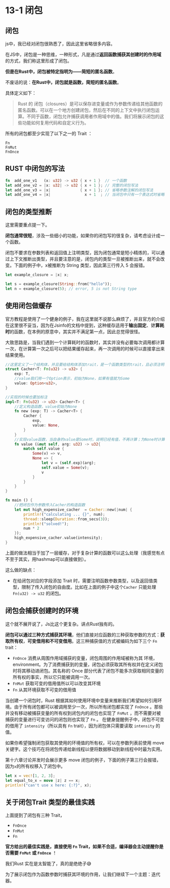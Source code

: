 # 13-1 闭包

## 闭包

js中，我已经对闭包很熟悉了，因此这里省略很多内容。

在JS中，闭包是一种思维，一种形式，凡是通过**返回函数捕获其创建时的作用域**的方式，我们称这里形成了闭包。

**但是在Rust中，闭包被特定指明为——简短的匿名函数**。

不废话的说：**在Rust中，闭包就是函数，简短的匿名函数**。

具体定义如下：

> Rust 的 闭包（closures）是可以保存进变量或作为参数传递给其他函数的匿名函数。可以在一个地方创建闭包，然后在不同的上下文中执行闭包运算。不同于函数，闭包允许捕获调用者作用域中的值。我们将展示闭包的这些功能如何复用代码和自定义行为。

所有的闭包都至少实现了以下之一的 Trait ：

```text
Fn
FnMut
FnOnce
```

## RUST 中闭包的写法

```rust
fn  add_one_v1   (x: u32) -> u32 { x + 1 }  // 一个函数
let add_one_v2 = |x: u32| -> u32 { x + 1 }; // 完整的闭包写法
let add_one_v3 = |x|             { x + 1 }; // 省略参数注解的闭包写法
let add_one_v4 = |x|               x + 1  ; // 当闭包中只有一个表达式时省略花括号
```

## 闭包的类型推断

这里需要重点提一下。

**闭包通常很短**，涉及一些细小的功能，如果你的闭包写的很复杂，请考虑设计成一个函数。

闭包不要求在参数列表和返回值上注明类型，因为闭包通常是短小精炼的，可以通过上下文推断出类型，并且要注意的是，闭包内的类型一旦被推断出来，就不会改变。下面的例子中，x被推断为 String 类型，因此第三行传入 5 会报错。

```rust
let example_closure = |x| x;

let s = example_closure(String::from("hello"));
let n = example_closure(5); // error, 5 is not String type
```

## 使用闭包做缓存

官方教程是使用了一个健身的例子，我在这里就不说那么麻烦了，并且官方的介绍在这里很不妥当，因为在Jsinfo的文档中提到，这种缓存适用于**输出固定**、**计算耗时**的函数，在本例的原意中，其实并不满足第一点，因此总觉得很怪。

大致思路是，当我们遇到一个计算耗时的函数时，其实并没有必要每次调用都计算一次，在计算第一次之后可以把结果缓存起来，再一次调用的时候可以直接拿出来结果使用。

```rust
//这里定义了一个结构体，并且要给结构体添加trait，是一个函数类型的trait，且必须注明参数和返回值
struct Cacher<T: Fn(u32) -> u32> {
    exp: T,
    //value我们用一个Option表示，初始为None，如果有值就为Some
    value: Option<u32>,
}

//实现的时候也要加标注
impl<T: Fn(u32) -> u32> Cacher<T> {
    //定义构造函数，value初始为None
    fn new (exp: T) -> Cacher<T> {
        Cacher {
            exp,
            value: None,
        }
    }
    //实现value函数，当自身的value是Some时，说明已经有值，不再计算；为None时计算并赋值
    fn value (&mut self, arg: u32) -> u32{
        match self.value {
            Some(v) => v,
            None => {
                let v = (self.exp)(arg);
                self.value = Some(v);
                v
            }
        }
    }
}

fn main () {
    //把闭包作为参数传入Cacher的构造函数
    let mut high_expensive_cacher  = Cacher::new(|num| {
        println!("calculating ... {}", num);
        thread::sleep(Duration::from_secs(3));
        println!("solved!");
        num * 2
    });
    high_expensive_cacher.value(intensity);
}
```

上面的做法相当于加了一层缓存，对于复杂计算的函数可以这么处理（我感觉有点不至于其实，用hashmap可以直接做到）。

这么做的缺点：

* 在给闭包对应的字段添加 Trait 时，需要注明函数参数类型，以及返回值类型，限制了传入闭包的自由度。比如在上面的例子中这个`Cacher` 只能处理 `Fn(u32) -> u32` 的闭包。

## 闭包会捕获创建时的环境

这个就不展开说了，Js比这个更复杂。讲点Rust独有的。

**闭包可以通过三种方式捕获其环境**，他们直接对应函数的三种获取参数的方式：**获取所有权**，**可变借用和不可变借用**。这三种捕获值的方式被编码为如下三个 `Fn` trait：

* `FnOnce` 消费从周围作用域捕获的变量，闭包周围的作用域被称为其 环境，environment。为了消费捕获到的变量，闭包必须获取其所有权并在定义闭包时将其移动进闭包。其名称的 Once 部分代表了闭包不能多次获取相同变量的所有权的事实，所以它只能被调用一次。
* `FnMut` 获取可变的借用值所以可以改变其环境
* `Fn` 从其环境获取不可变的借用值

当创建一个闭包时，Rust 根据其如何使用环境中变量来推断我们希望如何引用环境。由于所有闭包都可以被调用至少一次，所以所有闭包都实现了 `FnOnce` 。那些并没有移动被捕获变量的所有权到闭包内的闭包也实现了 `FnMut` ，而不需要对被捕获的变量进行可变访问的闭包则也实现了 `Fn` 。 在健身提醒例子中，闭包不可变的借用了 `intensity`（所以具有 `Fn` trait），因为闭包体只需要读取 `intensity` 的值。

如果你希望强制闭包获取其使用的环境值的所有权，可以在参数列表前使用 move 关键字。这个技巧在将闭包传递给新线程以便将数据移动到新线程中时最为实用。

第十六章讨论并发时会展示更多 move 闭包的例子，下面的例子第三行会报错，因为`x`的所有权移入了闭包中。

```rust
let x = vec![1, 2, 3];
let equal_to_x = move |z| z == x;
println!("can't use x here: {:?}", x);
```

## 关于闭包Trait 类型的最佳实践

上面提到了闭包有三种 Trait，

* `FnOnce`
* `FnMut`
* `Fn`

**官方给出的最佳实践是，直接使用 `Fn` Trait，如果不合适，编译器会主动提醒你是否需要 `FnMut` 或 `FnOnce`** ！

我们Rust 实在是太智能了，真的是绝绝子😅

为了展示闭包作为函数参数时捕获其环境的作用，让我们继续下一个主题：迭代器。

